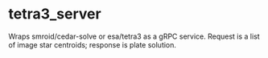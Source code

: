 # tetra3_server

Wraps smroid/cedar-solve or esa/tetra3 as a gRPC service. Request is a
list of image star centroids; response is plate solution.
